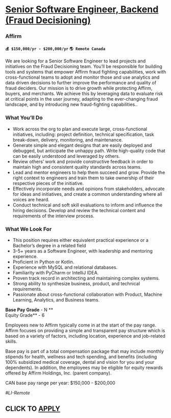 # [Senior Software Engineer, Backend (Fraud Decisioning)](https://www.remotewlb.com/apply/senior-software-engineer-backend-fraud-decisioning)  
### Affirm  
#### `💰 $150,000/yr - $200,000/yr` `🌎 Remote Canada`  

We are looking for a Senior Software Engineer to lead projects and initiatives on the Fraud Decisioning team. You’ll be responsible for building tools and systems that empower Affirm fraud fighting capabilities, work with cross-functional teams to adopt and monitor those and use analytics and data driven decisions to further improve the performance and quality of fraud deciders. Our mission is to drive growth while protecting Affirm, buyers, and merchants. We achieve this by leveraging data to evaluate risk at critical points in the user journey, adapting to the ever-changing fraud landscape, and by introducing new fraud-fighting capabilities..

### **What You’ll Do**

  * Work across the org to plan and execute large, cross-functional initiatives, including: project definition, technical specification, task break-down, delivery, monitoring, and maintenance.
  * Generate simple and elegant designs that are easily deployed and debugged, but anticipate the unhappy path. Write high-quality code that can be easily understood and leveraged by others.
  * Review others’ work and provide constructive feedback in order to maintain high and consistent quality standards across teams.
  * Lead and mentor engineers to help them succeed and grow. Provide the right context to engineers and train them to take ownership of their respective pieces of the initiative. 
  * Effectively incorporate needs and opinions from stakeholders, advocate for ideas and initiatives, and create a common understanding where all voices are heard.
  * Conduct technical and soft skill evaluations to inform and influence the hiring decisions. Develop and review the technical content and requirements of the interview process.

### **What We Look For**

  * This position requires either equivalent practical experience or a Bachelor’s degree in a related field
  * 3-5+ years as a Software Engineer, with leadership and mentoring experience.
  * Proficient in Python or Kotlin.
  * Experience with MySQL and relational databases.
  * Familiarity with PyCharm or IntelliJ IDEA.
  * Proven track record in architecting and maintaining complex systems.
  * Strong ability to synthesize business, product, and technical requirements.
  * Passionate about cross-functional collaboration with Product, Machine Learning, Analytics, and Business teams.

**Base Pay Grade** \- N **  
Equity Grade** \- 6

Employees new to Affirm typically come in at the start of the pay range. Affirm focuses on providing a simple and transparent pay structure which is based on a variety of factors, including location, experience and job-related skills.

Base pay is part of a total compensation package that may include monthly stipends for health, wellness and tech spending, and benefits (including 100% subsidized medical coverage, dental and vision for you and your dependents). In addition, the employees may be eligible for equity rewards offered by Affirm Holdings, Inc. (parent company).

CAN base pay range per year: $150,000 - $200,000

_#LI-Remote_

  
## CLICK TO [APPLY](https://www.remotewlb.com/apply/senior-software-engineer-backend-fraud-decisioning)

